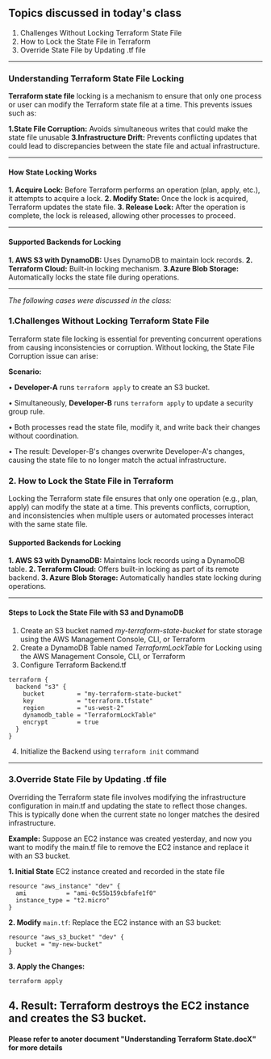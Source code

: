 Topics discussed in today's class
-----------------------------------------
1. Challenges Without Locking Terraform State File
2. How to Lock the State File in Terraform
3. Override State File by Updating .tf file
----------------------------------------------------------------------------------
### Understanding Terraform State File Locking
**Terraform state file** locking is a mechanism to ensure that only one process or user can modify the Terraform state file at a time. This prevents issues such as:

**1.State File Corruption:** Avoids simultaneous writes that could make the state file unusable
**3.Infrastructure Drift:** Prevents conflicting updates that could lead to discrepancies between the state file and actual infrastructure.



---------------------------------------------------------------------------------------------
#### How State Locking Works
**1. Acquire Lock:** Before Terraform performs an operation (plan, apply, etc.), it attempts to acquire a lock.
**2. Modify State:** Once the lock is acquired, Terraform updates the state file.
**3. Release Lock:** After the operation is complete, the lock is released, allowing other processes to proceed.

---------------------------------------------------------------------------------------------
#### Supported Backends for Locking
**1. AWS S3 with DynamoDB:** Uses DynamoDB to maintain lock records.
**2. Terraform Cloud:** Built-in locking mechanism.
**3.Azure Blob Storage:** Automatically locks the state file during operations.

----------------------------------------------------------------------------------------------
*The following cases were discussed in the class:*
### 1.Challenges Without Locking Terraform State File
Terraform state file locking is essential for preventing concurrent operations from causing inconsistencies or corruption. Without locking, the State File Corruption issue can arise:

**Scenario:**

• **Developer-A** runs `terraform apply` to create an S3 bucket.

• Simultaneously, **Developer-B** runs `terraform apply` to update a security group rule.

• Both processes read the state file, modify it, and write back their changes without coordination.

• The result: Developer-B's changes overwrite Developer-A's changes, causing the state file to no longer match the actual infrastructure.

### 2. How to Lock the State File in Terraform
Locking the Terraform state file ensures that only one operation (e.g., plan, apply) can modify the state at a time. This prevents conflicts, corruption, and inconsistencies when multiple users or automated processes interact with the same state file.

#### Supported Backends for Locking
**1. AWS S3 with DynamoDB:** Maintains lock records using a DynamoDB table.
**2. Terraform Cloud:** Offers built-in locking as part of its remote backend.
**3. Azure Blob Storage:** Automatically handles state locking during operations.

--------------------------------------------------------------------------------------------
#### Steps to Lock the State File with S3 and DynamoDB
1. Create an S3 bucket named *my-terraform-state-bucket* for state storage using the AWS Management Console, CLI, or Terraform
2. Create a DynamoDB Table named *TerraformLockTable* for Locking using the AWS Management Console, CLI, or Terraform
3. Configure Terraform Backend.tf

```
terraform {
  backend "s3" {
    bucket         = "my-terraform-state-bucket"
    key            = "terraform.tfstate"
    region         = "us-west-2"
    dynamodb_table = "TerraformLockTable"
    encrypt        = true
  }
}
```
4. Initialize the Backend using `terraform init` command 

--------------------------------------------------------------------------------------------
### 3.Override State File by Updating .tf file
Overriding the Terraform state file involves modifying the infrastructure configuration in main.tf and updating the state to reflect those changes. This is typically done when the current state no longer matches the desired infrastructure.

**Example:**
Suppose an EC2 instance was created yesterday, and now you want to modify the main.tf file to remove the EC2 instance and replace it with an S3 bucket.

**1. Initial State**
EC2 instance created and recorded in the state file
```
resource "aws_instance" "dev" {
  ami           = "ami-0c55b159cbfafe1f0"
  instance_type = "t2.micro"
}
```

**2. Modify** `main.tf`:
Replace the EC2 instance with an S3 bucket:
```
resource "aws_s3_bucket" "dev" {
  bucket = "my-new-bucket"
}
```
**3. Apply the Changes:**
```
terraform apply

```
**4. Result:**
Terraform destroys the EC2 instance and creates the S3 bucket.
------------------------------------------------------------------------
#### Please refer to anoter document "Understanding Terraform State.docX" for more details
